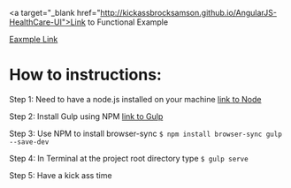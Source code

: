 <a target="_blank href="http://kickassbrocksamson.github.io/AngularJS-HealthCare-UI">Link to Functional Example</a>

<a target="_blank" href="http://kickassbrocksamson.github.io/Accessibility">Eaxmple Link</a>

# How to instructions:

Step 1: Need to have a node.js installed on your machine [link to Node](https://nodejs.org/en/download/)

Step 2: Install Gulp using NPM [link to Gulp](https://github.com/gulpjs/gulp/blob/master/docs/getting-started.md) 

Step 3: Use NPM to install browser-sync `$ npm install browser-sync gulp --save-dev`

Step 4: In Terminal at the project root directory type `$ gulp serve`

Step 5: Have a kick ass time
